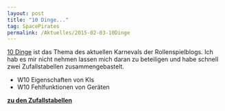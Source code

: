 ```yaml
---
layout: post
title: "10 Dinge..."
tag: SpacePirates
permalink: /Aktuelles/2015-02-03-10Dinge
---
```


[10 Dinge](https:/greifenklaue.wordpress.com/2015/02/01/rsp-blog-karneval-10-dinge-eroffnung-und-einladung/) ist das Thema des aktuellen Karnevals der Rollenspielblogs. Ich hab es mir nicht nehmen lassen mich daran zu beteiligen und habe schnell zwei Zufallstabellen zusammengebastelt.

- W10 Eigenschaften von KIs
- W10 Fehlfunktionen von Geräten

**[zu den Zufallstabellen](https://spacepirates.jcgames.de/Zufallstabellen/)**
